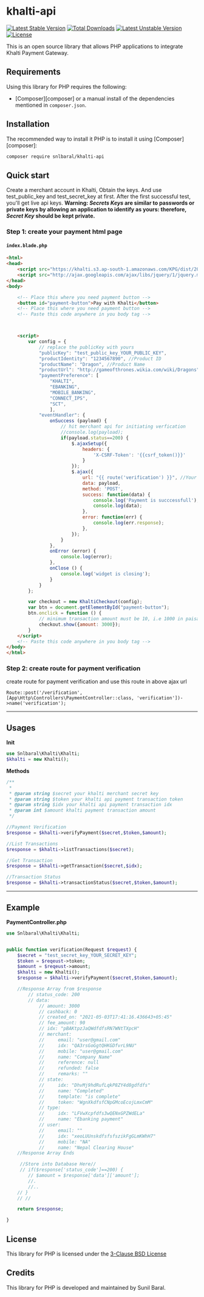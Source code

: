 # khalti-api

[![Latest Stable Version](https://poser.pugx.org/snlbaral/khalti-api/v)](//packagist.org/packages/snlbaral/khalti-api) [![Total Downloads](https://poser.pugx.org/snlbaral/khalti-api/downloads)](//packagist.org/packages/snlbaral/khalti-api) [![Latest Unstable Version](https://poser.pugx.org/snlbaral/khalti-api/v/unstable)](//packagist.org/packages/snlbaral/khalti-api) [![License](https://poser.pugx.org/snlbaral/khalti-api/license)](//packagist.org/packages/snlbaral/khalti-api)


This is an open source library that allows PHP applications to integrate Khalti Payment Gateway.

Requirements
------------

Using this library for PHP requires the following:

* [Composer][composer] or a manual install of the dependencies mentioned in
  `composer.json`.


Installation
------------

The recommended way to install it PHP is to install it using
[Composer][composer]:

```sh
composer require snlbaral/khalti-api
```


Quick start
-----------

Create a merchant account in Khalti, Obtain the keys. And use test_public_key and test_secret_key at first. After the first successful test, you'll get live api keys.
**Warning: *Secrets Keys* are similar to passwords or private keys by allowing an application to identify as yours: therefore, *Secret Key* should be kept private.**

### Step 1: create your payment html page

#### `index.blade.php`

```html
<html>
<head>
    <script src="https://khalti.s3.ap-south-1.amazonaws.com/KPG/dist/2020.12.17.0.0.0/khalti-checkout.iffe.js"></script>
    <script src="http://ajax.googleapis.com/ajax/libs/jquery/1/jquery.min.js"></script>
</head>
<body>

    <!-- Place this where you need payment button -->
    <button id="payment-button">Pay with Khalti</button>
    <!-- Place this where you need payment button -->
    <!-- Paste this code anywhere in you body tag -->



    <script>
        var config = {
            // replace the publicKey with yours
            "publicKey": "test_public_key_YOUR_PUBLIC_KEY",
            "productIdentity": "1234567890", //Product ID
            "productName": "Dragon", //Product Name
            "productUrl": "http://gameofthrones.wikia.com/wiki/Dragons", //Product URL
            "paymentPreference": [
                "KHALTI",
                "EBANKING",
                "MOBILE_BANKING",
                "CONNECT_IPS",
                "SCT",
                ],
            "eventHandler": {
                onSuccess (payload) {
                    // hit merchant api for initiating verfication
                    //console.log(payload);
                    if(payload.status==200) {
                        $.ajaxSetup({
                            headers: {
                                'X-CSRF-Token': '{{csrf_token()}}'
                            }
                        });
                        $.ajax({
                            url: "{{ route('verification') }}", //Your backend route url, replace this with the route you'll be creating later
                            data: payload,
                            method: 'POST',
                            success: function(data) {
                                console.log('Payment is succcessfull');
                                console.log(data);
                            },
                            error: function(err) {
                                console.log(err.response);
                            },
                        });                        
                    }
                },
                onError (error) {
                    console.log(error);
                },
                onClose () {
                    console.log('widget is closing');
                }
            }
        };

        var checkout = new KhaltiCheckout(config);
        var btn = document.getElementById("payment-button");
        btn.onclick = function () {
            // minimum transaction amount must be 10, i.e 1000 in paisa.
            checkout.show({amount: 3000});
        }
    </script>
    <!-- Paste this code anywhere in you body tag -->
</body>
</html>
```


### Step 2: create route for payment verification
create route for payment verification and use this route in above ajax url

```web.php
Route::post('/verification', [App\Http\Controllers\PaymentController::class, 'verification'])->name('verification');
```



-----------
Usages
----------

**Init**

```php
use Snlbaral\Khalti\Khalti;
$khalti = new Khalti();
```

**Methods**
```php
/**
 *
 * @param string $secret your khalti merchant secret key
 * @param string $token your khalti api payment transaction token
 * @param string $idx your khalti api payment transaction idx
 * @param int $amount khalti payment transaction amount
 */

//Payment Verification
$response = $khalti->verifyPayment($secret,$token,$amount);

//List Transactions
$response = $khalti->listTransactions($secret);

//Get Transaction
$response = $khalti->getTransaction($secret,$idx);

//Transaction Status
$response = $khalti->transactionStatus($secret,$token,$amount);

```



----------
Example
----------

**PaymentController.php**

```php
use Snlbaral\Khalti\Khalti;


public function verification(Request $request) {
    $secret = "test_secret_key_YOUR_SECRET_KEY";
    $token = $reqeust->token;
    $amount = $reqeust->amount;
    $khalti = new Khalti();
    $response = $khalti->verifyPayment($secret,$token,$amount);

    //Response Array from $response
        // status_code: 200
        // data: 
            // amount: 3000
            // cashback: 0
            // created_on: "2021-05-03T17:41:16.436643+05:45"
            // fee_amount: 90
            // idx: "pBAKtpzJaQWdfdfsRN7WNtTXpcH"
            // merchant:
            //     email: "user@gmail.com"
            //     idx: "QA3rsGoGgtQHKGDfvrL9NU"
            //     mobile: "user@gmail.com"
            //     name: "Company Name"
            //     reference: null
            //     refunded: false
            //     remarks: ""
            // state:
            //     idx: "DhvMj9hdRufLqkP8ZY4d8gdfdfs"
            //     name: "Completed"
            //     template: "is complete"
            //     token: "WgnXkdfsfCNpGMcoEcojLmxCmM"
            // type:
            //     idx: "LFVwXcpfdfs3wQENxGPZWdELa"
            //     name: "Ebanking payment"
            // user:
            //     email: ""
            //     idx: "xeoLUUnskdfsfsfszikFgGLmKWhH7"
            //     mobile: "NA"
            //     name: "Nepal Clearing House"
    //Response Array Ends

     //Store into Database Here//
     // if($response['status_code']==200) {
	    // $amount = $response['data']['amount'];
	    //.
	    //..
    // }
    // //

    return $response;

}
```

License
-------

This library for PHP is licensed under the <a href="https://opensource.org/licenses/BSD-3-Clause">3-Clause
BSD License</a>

Credits
-------

This library for PHP is developed and maintained by Sunil Baral.
